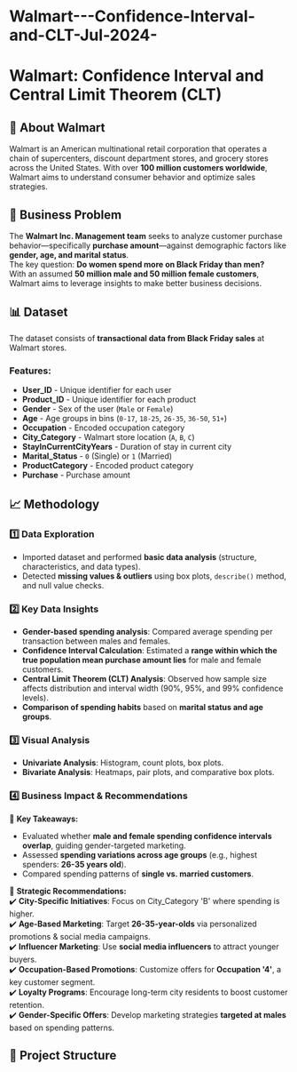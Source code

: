 # Walmart---Confidence-Interval-and-CLT-Jul-2024-

# Walmart: Confidence Interval and Central Limit Theorem (CLT)

## 🏪 About Walmart  
Walmart is an American multinational retail corporation that operates a chain of supercenters, discount department stores, and grocery stores across the United States. With over **100 million customers worldwide**, Walmart aims to understand consumer behavior and optimize sales strategies.

## 📌 Business Problem  
The **Walmart Inc. Management team** seeks to analyze customer purchase behavior—specifically **purchase amount**—against demographic factors like **gender, age, and marital status**.  
The key question: **Do women spend more on Black Friday than men?**  
With an assumed **50 million male and 50 million female customers**, Walmart aims to leverage insights to make better business decisions.

## 📊 Dataset  
The dataset consists of **transactional data from Black Friday sales** at Walmart stores.  

### Features:  
- **User_ID** - Unique identifier for each user  
- **Product_ID** - Unique identifier for each product  
- **Gender** - Sex of the user (`Male` or `Female`)  
- **Age** - Age groups in bins (`0-17`, `18-25`, `26-35`, `36-50`, `51+`)  
- **Occupation** - Encoded occupation category  
- **City_Category** - Walmart store location (`A`, `B`, `C`)  
- **StayInCurrentCityYears** - Duration of stay in current city  
- **Marital_Status** - `0` (Single) or `1` (Married)  
- **ProductCategory** - Encoded product category  
- **Purchase** - Purchase amount  

## 📈 Methodology  

### 1️⃣ Data Exploration  
- Imported dataset and performed **basic data analysis** (structure, characteristics, and data types).  
- Detected **missing values & outliers** using box plots, `describe()` method, and null value checks.  

### 2️⃣ Key Data Insights  
- **Gender-based spending analysis**: Compared average spending per transaction between males and females.  
- **Confidence Interval Calculation**: Estimated a **range within which the true population mean purchase amount lies** for male and female customers.  
- **Central Limit Theorem (CLT) Analysis**: Observed how sample size affects distribution and interval width (90%, 95%, and 99% confidence levels).  
- **Comparison of spending habits** based on **marital status and age groups**.  

### 3️⃣ Visual Analysis  
- **Univariate Analysis**: Histogram, count plots, box plots.  
- **Bivariate Analysis**: Heatmaps, pair plots, and comparative box plots.  

### 4️⃣ Business Impact & Recommendations  
📌 **Key Takeaways:**  
- Evaluated whether **male and female spending confidence intervals overlap**, guiding gender-targeted marketing.  
- Assessed **spending variations across age groups** (e.g., highest spenders: **26-35 years old**).  
- Compared spending patterns of **single vs. married customers**.  

📢 **Strategic Recommendations:**  
✔️ **City-Specific Initiatives**: Focus on City_Category 'B' where spending is higher.  
✔️ **Age-Based Marketing**: Target **26-35-year-olds** via personalized promotions & social media campaigns.  
✔️ **Influencer Marketing**: Use **social media influencers** to attract younger buyers.  
✔️ **Occupation-Based Promotions**: Customize offers for **Occupation '4'**, a key customer segment.  
✔️ **Loyalty Programs**: Encourage long-term city residents to boost customer retention.  
✔️ **Gender-Specific Offers**: Develop marketing strategies **targeted at males** based on spending patterns.  

## 📂 Project Structure  
